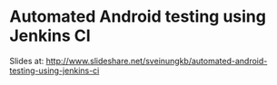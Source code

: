 Automated Android testing using Jenkins CI======Slides at: http://www.slideshare.net/sveinungkb/automated-android-testing-using-jenkins-ci